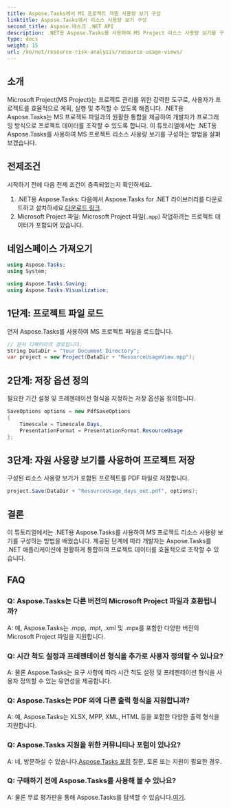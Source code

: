 ```yaml
---
title: Aspose.Tasks에서 MS 프로젝트 자원 사용량 보기 구성
linktitle: Aspose.Tasks에서 리소스 사용량 보기 구성
second_title: Aspose.태스크 .NET API
description: .NET용 Aspose.Tasks를 사용하여 MS Project 리소스 사용량 보기를 구성하는 방법을 알아보세요. 코드 예제가 포함된 단계별 가이드입니다.
type: docs
weight: 15
url: /ko/net/resource-risk-analysis/resource-usage-views/
---
```

## 소개
Microsoft Project(MS Project)는 프로젝트 관리를 위한 강력한 도구로, 사용자가 프로젝트를 효율적으로 계획, 실행 및 추적할 수 있도록 해줍니다. .NET용 Aspose.Tasks는 MS 프로젝트 파일과의 원활한 통합을 제공하여 개발자가 프로그래밍 방식으로 프로젝트 데이터를 조작할 수 있도록 합니다. 이 튜토리얼에서는 .NET용 Aspose.Tasks를 사용하여 MS 프로젝트 리소스 사용량 보기를 구성하는 방법을 살펴보겠습니다.
## 전제조건
시작하기 전에 다음 전제 조건이 충족되었는지 확인하세요.
1.  .NET용 Aspose.Tasks: 다음에서 Aspose.Tasks for .NET 라이브러리를 다운로드하고 설치하세요.[다운로드 링크](https://releases.aspose.com/tasks/net/).
2. Microsoft Project 파일: Microsoft Project 파일(`.mpp`) 작업하려는 프로젝트 데이터가 포함되어 있습니다.

## 네임스페이스 가져오기
```csharp
using Aspose.Tasks;
using System;

using Aspose.Tasks.Saving;
using Aspose.Tasks.Visualization;
```
## 1단계: 프로젝트 파일 로드
먼저 Aspose.Tasks를 사용하여 MS 프로젝트 파일을 로드합니다.
```csharp
// 문서 디렉터리의 경로입니다.
String DataDir = "Your Document Directory";
var project = new Project(DataDir + "ResourceUsageView.mpp");
```
## 2단계: 저장 옵션 정의
필요한 기간 설정 및 프레젠테이션 형식을 지정하는 저장 옵션을 정의합니다.
```csharp
SaveOptions options = new PdfSaveOptions
{
    Timescale = Timescale.Days,
    PresentationFormat = PresentationFormat.ResourceUsage
};
```
## 3단계: 자원 사용량 보기를 사용하여 프로젝트 저장
구성된 리소스 사용량 보기가 포함된 프로젝트를 PDF 파일로 저장합니다.
```csharp
project.Save(DataDir + "ResourceUsage_days_out.pdf", options);
```

## 결론
이 튜토리얼에서는 .NET용 Aspose.Tasks를 사용하여 MS 프로젝트 리소스 사용량 보기를 구성하는 방법을 배웠습니다. 제공된 단계에 따라 개발자는 Aspose.Tasks를 .NET 애플리케이션에 원활하게 통합하여 프로젝트 데이터를 효율적으로 조작할 수 있습니다.

## FAQ
### Q: Aspose.Tasks는 다른 버전의 Microsoft Project 파일과 호환됩니까?
A: 예, Aspose.Tasks는 .mpp, .mpt, .xml 및 .mpx를 포함한 다양한 버전의 Microsoft Project 파일을 지원합니다.
### Q: 시간 척도 설정과 프레젠테이션 형식을 추가로 사용자 정의할 수 있나요?
A: 물론 Aspose.Tasks는 요구 사항에 따라 시간 척도 설정 및 프레젠테이션 형식을 사용자 정의할 수 있는 유연성을 제공합니다.
### Q: Aspose.Tasks는 PDF 외에 다른 출력 형식을 지원합니까?
A: 예, Aspose.Tasks는 XLSX, MPP, XML, HTML 등을 포함한 다양한 출력 형식을 지원합니다.
### Q: Aspose.Tasks 지원을 위한 커뮤니티나 포럼이 있나요?
 A: 네, 방문하실 수 있습니다.[Aspose.Tasks 포럼](https://forum.aspose.com/c/tasks/15) 질문, 토론 또는 지원이 필요한 경우.
### Q: 구매하기 전에 Aspose.Tasks를 사용해 볼 수 있나요?
 A: 물론 무료 평가판을 통해 Aspose.Tasks를 탐색할 수 있습니다.[여기](https://releases.aspose.com/).